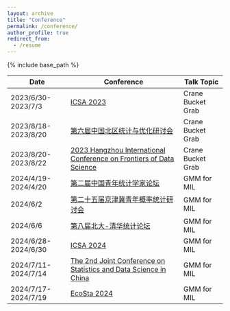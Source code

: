 ```yaml
---
layout: archive
title: "Conference"
permalink: /conference/
author_profile: true
redirect_from:
  - /resume
---
```


{% include base_path %}


|  Date | Conference  | Talk Topic  |
|---|---|---|
| 2023/6/30-2023/7/3  |  [ICSA 2023](https://china2023.icsa.org/) |  Crane Bucket Grab |
| 2023/8/18-2023/8/20  |  [第六届中国北区统计与优化研讨会](https://mp.weixin.qq.com/s/exCQi7J4aHlwrgjnsDdgWQ) |  Crane Bucket Grab |
| 2023/8/20-2023/8/22  |  [2023 Hangzhou International Conference on Frontiers of Data Science](https://www.zjuyh.com/data2023en/rb?language=en-us) |  Crane Bucket Grab |
| 2024/4/19-2024/4/20 | [第二届中国青年统计学家论坛](https://mp.weixin.qq.com/s/NmmjY_8KkriZX_bPgw83Ww) | GMM for MIL |
| 2024/6/2 | [第二十五届京津冀青年概率统计研讨会](https://mp.weixin.qq.com/s/UuNTUmP8Q218MIKU_C9GjA) | GMM for MIL |
| 2024/6/6 | [第八届北大-清华统计论坛](https://www.stat-center.pku.edu.cn/xwdt/zxxw/1377884.htm) | GMM for MIL |
| 2024/6/28-2024/6/30 | [ICSA 2024](https://icsa.zuel.edu.cn/) | GMM for MIL |
| 2024/7/11-2024/7/14 | [The 2nd Joint Conference on Statistics and Data Science in China](https://www.jconf-sds.com) | GMM for MIL |
| 2024/7/17-2024/7/19 | [EcoSta 2024](https://www.cmstatistics.org/EcoSta2024/index.php) | GMM for MIL |